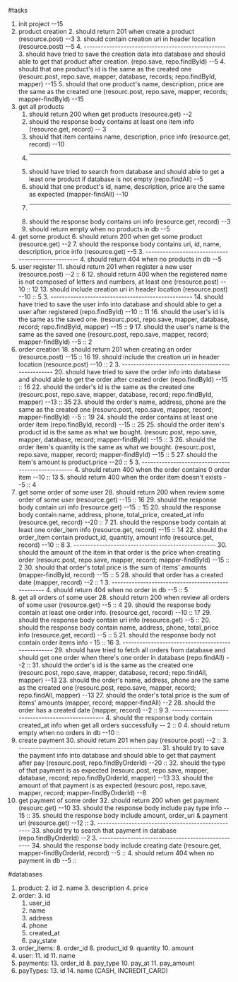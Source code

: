 #tasks
1. init project --15
2. product creation
	2. should return 201 when create a product  (resource.post)  --3
	3. should contain creation uri in header location (resource.post) --5
	4. --------------------------------------------------
	3. should have tried to save the creation data into database and should able to get that product after creation. (repo.save, repo.findById) --5
	4. should that one product's id is the same as the created one (resourc.post, repo.save, mapper, database, records; repo.findById, mapper) --15
	5. should that one product's name, description, price are the same as the created one (resourc.post, repo.save, mapper, records; mapper-findById) --15
6. get all products
	1. should return 200 when get products (resource.get) --2
	2. should the response body contains at least  one item info (resource.get, record) -- 3
	3. should that item contains name, description, price info (resource.get, record) --10
	3. --------------------------------------------------
	2. should have tried to search from database and should able to get a least one product if database is not empty (repo.findAll) --5
	3. should that one product's id, name, description, price are the same as expected (mapper-findAll) --10
	3. --------------------------------------------------
	2. should the response body contains uri info (resource.get, record) --3
	4. should return empty when no products in db --5
6. get some product
	6. should return 200 when get some product (resource.get) --2
	7. should the response body contains uri, id, name, description, price info (resource.get) --5
	3. --------------------------------------------------
	4. should return 404 when no products in db --5
11. user register
	11. should return 201 when register a new user (resource.post) --2 :: 6
	12. should return 400 when the registered name is not composed of letters and numbers, at least one (resource.post) -- 10 :: 12
	13. should include creation uri in header location (resource.post) --10 :: 5
	3. --------------------------------------------------
	14. should have tried to save the user info into database and should able to get a user after registered (repo.findById) --10 :: 11
	16. should the user's id is the same as the saved one. (resourc.post, repo.save, mapper, database, record; repo.findById, mapper) --15 :: 9
	17. should the user's name is the same as the saved one (resourc.post, repo.save, mapper, record; mapper-findById) --5 :: 2
18. order creation
	18. should return 201 when creating an order (resource.post) --15 :: 16
	19. should include the creation uri in header location (resource.post) --10 :: 2
	3. --------------------------------------------------
	20. should have tried to save the order info into database and should able to get the order after created order (repo.findById) --15 :: 16
	22. should the order's id is the same as the created one (resourc.post, repo.save, mapper, database, record; repo.findById, mapper) --13 :: 35
	23. should the order's name, address, phone are the same as the created one (resourc.post, repo.save, mapper, record; mapper-findById) --5 ::  19
	24. should the order contains at least one order item (repo.findById, record)  --15 :: 25
	25. should the order item's product id is the same as what we bought. (resourc.post, repo.save, mapper, database, record; mapper-findById) --15 :: 3
	26. should the order item's quantity is the same as what we bought. (resourc.post, repo.save, mapper, record; mapper-findById) --15 :: 5
	27. should the item's amount is product.price --20 :: 5
	3. --------------------------------------------------
	4. should return 400 when the order contains 0 order item --10 :: 13 
	5. should return 400 when the order item doesn't exists --5 :: 4
27. get some order of some user
	28. should return 200 when review some order of some user (resource.get) --15 :: 16
	29. should the response body contain uri info (resource.get) --15 :: 15
 	20. should the response body contain name, address, phone, total\_price, created\_at info (resource.get, record) --20 :: 7
 	21. should the response body contain at least one order_item info (resource.get, record) --15 :: 14
 	22. should the order\_item contain product_id, quantity, amount info (resource.get, record) --10 :: 8
	3. --------------------------------------------------
	30. should the amount of the item in that order is the price when creating order (resourc.post, repo.save, mapper, record; mapper-findById) --15 :: 2
	30. should that order's total price is the sum of items' amounts (mapper-findById, record) --15 :: 5
	28. should that order has a created date (mapper, record) --2 :: 1
	3. --------------------------------------------------
	4. should return 404 when no order in db --5 :: 5
27. get all orders of some user
	28. should return 200 when review all orders of some user (resource.get) --5 :: 4
	29. should the response body contain at least one order info. (resource.get, record)  --10 :: 17
	29. should the response body contain uri info (resource.get) --5 :: 
 	20. should the response body contain name, address, phone, total\_price info (resource.get, record) --5 :: 5
 	21. should the response body not contain order items info - 15 :: 16
	3. --------------------------------------------------
	29. should have tried to fetch all orders from database and should get one order when there's one order in database (repo.findAll) --2 :: 
	31. should the order's id is the same as the created one (resourc.post, repo.save, mapper, database, record; repo.findAll, mapper) --13
	23. should the order's name, address, phone are the same as the created one (resourc.post, repo.save, mapper, record; repo.findAll, mapper) --13
	27. should the order's total price is the sum of items' amounts (mapper, record; mapper-findAll) --2
	28. should the order has a created date (mapper, record) --2 :: 9
	3. --------------------------------------------------
	4. should the response body contain created\_at info when get all orders successfully -- 2 :: 0
	4. should return empty when no orders in db --10 :: 
29. create payment
	30. should return 201 when pay (resource.post) --2 ::
	3. --------------------------------------------------
	31. should try to save the payment info into database and should able to get that payment after pay (resourc.post, repo.findByOrderId) --20 :: 
	32. should the type of that payment is as expected (resourc.post, repo.save, mapper, database, record; repo.findByOrderId, mapper) --13
	33. should the amount of that payment is as expected (resourc.post, repo.save, mapper, record; mapper-findByOrderId) --8
34. get payment of some order
	32. should return 200 when get payment (resourc.get) --10
	33. should the response body include pay type info -- 15 :: 
	35. should the response body include amount, order_uri & payment uri (resource.get) --12 :: 
	3. --------------------------------------------------
	33. should try to search that payment in database (repo.findByOrderId) --2
	3. --------------------------------------------------
	34. should the response body include creating date (resoure.get, mapper-findByOrderId, record) --5 :: 
	4. should return 404 when no payment in db --5 :: 

#databases
1. product: 
	2. id
	2. name
	3. description
	4. price
2. order:
	3. 	id
	1. user_id
	3. name
	4. address
	5. phone
	7. created_at
	9. pay_state
7. order_items:
	8. order_id
	8. product_id
	9. quantity
	10. amount
10. user:
	11. id
	11. name
12. payments:
	13. order_id
	8. pay_type
	10. pay_at
	11. pay_amount
12. payTypes:
	13. id
	14. name (CASH, INCREDIT_CARD)

	



